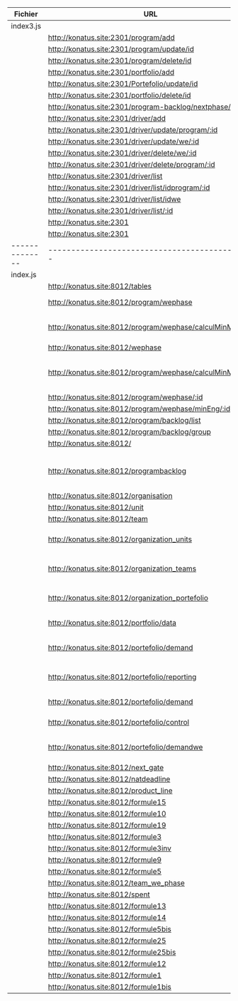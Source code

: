 | Fichier        | URL                                           | Description                                     |
| -------------- | --------------------------------------------- | ----------------------------------------------- |
| index3.js      |                                               |                                                 |
|                | http://konatus.site:2301/program/add         | For screen 2                                    |
|                | http://konatus.site:2301/program/update/id   | For screen 2                                    |
|                | http://konatus.site:2301/program/delete/id   | For screen 2                                    |
|                | http://konatus.site:2301/portfolio/add       | For screen 2                                    |
|                | http://konatus.site:2301/Portefolio/update/id| For screen 2                                    |
|                | http://konatus.site:2301/portfolio/delete/id | For screen 2                                    |
|                | http://konatus.site:2301/program-backlog/nextphase/:id |                                               |
|                | http://konatus.site:2301/driver/add          |                                                 |
|                | http://konatus.site:2301/driver/update/program/:id |                                             |
|                | http://konatus.site:2301/driver/update/we/:id|                                                 |
|                | http://konatus.site:2301/driver/delete/we/:id|                                                 |
|                | http://konatus.site:2301/driver/delete/program/:id |                                             |
|                | http://konatus.site:2301/driver/list         |                                                 |
|                | http://konatus.site:2301/driver/list/idprogram/:id |                                             |
|                | http://konatus.site:2301/driver/list/idwe    |                                                 |
|                | http://konatus.site:2301/driver/list/:id      |                                                 |
|                | http://konatus.site:2301                       |                                                 |
|                | http://konatus.site:2301                       |                                                 |
| -------------- | --------------------------------------------- | ----------------------------------------------- |
| index.js       |                                               |                                                 |
|                | http://konatus.site:8012/tables               | List of all table names                         |
|                | http://konatus.site:8012/program/wephase      | List of the workelement phases by project       |
|                | http://konatus.site:8012/program/wephase/calculMinMax | List of the workelement phases by project, calculate Min and Max |
|                | http://konatus.site:8012/wephase              | List of workelement phase                       |
|                | http://konatus.site:8012/program/wephase/calculMinMaxOpt | List of the workelement phases by project, calculate Min and Max (attribut opt) |
|                | http://konatus.site:8012/program/wephase/:id  |                                                 |
|                | http://konatus.site:8012/program/wephase/minEng/:id |                                             |
|                | http://konatus.site:8012/program/backlog/list |                                                 |
|                | http://konatus.site:8012/program/backlog/group|                                                 |
|                | http://konatus.site:8012/                     |                                                 |
|                |                                               |                                                 |
|                | http://konatus.site:8012/programbacklog       | List of program/project/subproject (1 = program, 2 = project, 3 = subproject) |
|                | http://konatus.site:8012/organisation         | List of organisations                          |
|                | http://konatus.site:8012/unit                 | List of units                                   |
|                | http://konatus.site:8012/team                 | List of teams                                   |
|                | http://konatus.site:8012/organization_units   | List of teams with organization and unit information (for screen 1) |
|                | http://konatus.site:8012/organization_teams   | List of teams with organization and job information (for screen 1) |
|                | http://konatus.site:8012/organization_portefolio | List of teams with organization and job information (for screen 1) |
|                | http://konatus.site:8012/portfolio/data       | List of program by 'portefolio_backlog'        |
|                | http://konatus.site:8012/portefolio/demand    | List of teams with organization and unit information (for screen 1) |
|                | http://konatus.site:8012/portefolio/reporting | List of teams with organization and unit information (for screen 1) |
|                | http://konatus.site:8012/portefolio/demand    | List of portefolio demand (for screen 1)       |
|                | http://konatus.site:8012/portefolio/control   | List of portefolio control (for screen 1)      |
|                | http://konatus.site:8012/portefolio/demandwe | List of portefolio demand with workelement (for screen 1) |
|                | http://konatus.site:8012/next_gate           | To calculate nextgate dates                     |
|                | http://konatus.site:8012/natdeadline          | List nature deadline                            |
|                | http://konatus.site:8012/product_line         |                                                 |
|                | http://konatus.site:8012/formule15            |                                                 |
|                | http://konatus.site:8012/formule10            |                                                 |
|                | http://konatus.site:8012/formule19            |                                                 |
|                | http://konatus.site:8012/formule3             |                                                 |
|                | http://konatus.site:8012/formule3inv          |                                                 |
|                | http://konatus.site:8012/formule9             |                                                 |
|                | http://konatus.site:8012/formule5             |                                                 |
|                | http://konatus.site:8012/team_we_phase        |                                                 |
|                | http://konatus.site:8012/spent                |                                                 |
|                | http://konatus.site:8012/formule13            |                                                 |
|                | http://konatus.site:8012/formule14            |                                                 |
|                | http://konatus.site:8012/formule5bis          |                                                 |
|                | http://konatus.site:8012/formule25            |                                                 |
|                | http://konatus.site:8012/formule25bis         |                                                 |
|                | http://konatus.site:8012/formule12            |                                                 |
|                | http://konatus.site:8012/formule1             |                                                 |
|                | http://konatus.site:8012/formule1bis          |                                                 |
